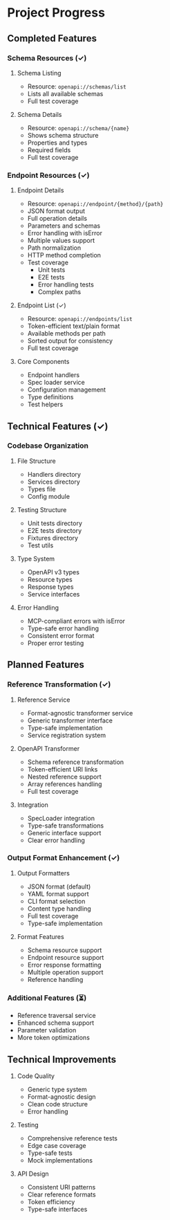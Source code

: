 # Project Progress

## Completed Features

### Schema Resources (✓)
1. Schema Listing
   - Resource: `openapi://schemas/list`
   - Lists all available schemas
   - Full test coverage

2. Schema Details
   - Resource: `openapi://schema/{name}`
   - Shows schema structure
   - Properties and types
   - Required fields
   - Full test coverage

### Endpoint Resources (✓)
1. Endpoint Details
   - Resource: `openapi://endpoint/{method}/{path}`
   - JSON format output
   - Full operation details
   - Parameters and schemas
   - Error handling with isError
   - Multiple values support
   - Path normalization
   - HTTP method completion
   - Test coverage
     - Unit tests
     - E2E tests
     - Error handling tests
     - Complex paths

2. Endpoint List (✓)
   - Resource: `openapi://endpoints/list`
   - Token-efficient text/plain format
   - Available methods per path
   - Sorted output for consistency
   - Full test coverage

3. Core Components
   - Endpoint handlers
   - Spec loader service
   - Configuration management
   - Type definitions
   - Test helpers

## Technical Features (✓)

### Codebase Organization
1. File Structure
   - Handlers directory
   - Services directory
   - Types file
   - Config module

2. Testing Structure
   - Unit tests directory
   - E2E tests directory
   - Fixtures directory
   - Test utils

3. Type System
   - OpenAPI v3 types
   - Resource types
   - Response types
   - Service interfaces

4. Error Handling
   - MCP-compliant errors with isError
   - Type-safe error handling
   - Consistent error format
   - Proper error testing

## Planned Features

### Reference Transformation (✓)
1. Reference Service
   - Format-agnostic transformer service
   - Generic transformer interface
   - Type-safe implementation
   - Service registration system

2. OpenAPI Transformer
   - Schema reference transformation
   - Token-efficient URI links
   - Nested reference support
   - Array references handling
   - Full test coverage

3. Integration
   - SpecLoader integration
   - Type-safe transformations
   - Generic interface support
   - Clear error handling

### Output Format Enhancement (✓)
1. Output Formatters
   - JSON format (default)
   - YAML format support
   - CLI format selection
   - Content type handling
   - Full test coverage
   - Type-safe implementation

2. Format Features
   - Schema resource support
   - Endpoint resource support
   - Error response formatting
   - Multiple operation support
   - Reference handling

### Additional Features (⏳)
- Reference traversal service
- Enhanced schema support
- Parameter validation
- More token optimizations

## Technical Improvements
1. Code Quality
   - Generic type system
   - Format-agnostic design
   - Clean code structure
   - Error handling

2. Testing
   - Comprehensive reference tests
   - Edge case coverage
   - Type-safe tests
   - Mock implementations

3. API Design
   - Consistent URI patterns
   - Clear reference formats
   - Token efficiency
   - Type-safe interfaces
